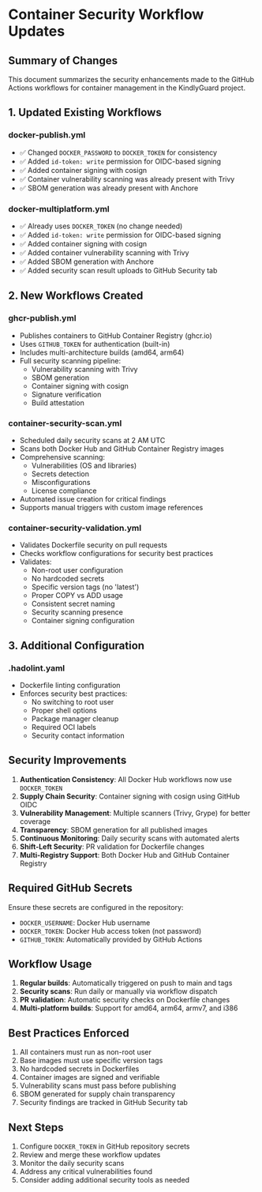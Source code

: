 # Container Security Workflow Updates

## Summary of Changes

This document summarizes the security enhancements made to the GitHub Actions workflows for container management in the KindlyGuard project.

## 1. Updated Existing Workflows

### docker-publish.yml
- ✅ Changed `DOCKER_PASSWORD` to `DOCKER_TOKEN` for consistency
- ✅ Added `id-token: write` permission for OIDC-based signing
- ✅ Added container signing with cosign
- ✅ Container vulnerability scanning was already present with Trivy
- ✅ SBOM generation was already present with Anchore

### docker-multiplatform.yml
- ✅ Already uses `DOCKER_TOKEN` (no change needed)
- ✅ Added `id-token: write` permission for OIDC-based signing
- ✅ Added container signing with cosign
- ✅ Added container vulnerability scanning with Trivy
- ✅ Added SBOM generation with Anchore
- ✅ Added security scan result uploads to GitHub Security tab

## 2. New Workflows Created

### ghcr-publish.yml
- Publishes containers to GitHub Container Registry (ghcr.io)
- Uses `GITHUB_TOKEN` for authentication (built-in)
- Includes multi-architecture builds (amd64, arm64)
- Full security scanning pipeline:
  - Vulnerability scanning with Trivy
  - SBOM generation
  - Container signing with cosign
  - Signature verification
  - Build attestation

### container-security-scan.yml
- Scheduled daily security scans at 2 AM UTC
- Scans both Docker Hub and GitHub Container Registry images
- Comprehensive scanning:
  - Vulnerabilities (OS and libraries)
  - Secrets detection
  - Misconfigurations
  - License compliance
- Automated issue creation for critical findings
- Supports manual triggers with custom image references

### container-security-validation.yml
- Validates Dockerfile security on pull requests
- Checks workflow configurations for security best practices
- Validates:
  - Non-root user configuration
  - No hardcoded secrets
  - Specific version tags (no 'latest')
  - Proper COPY vs ADD usage
  - Consistent secret naming
  - Security scanning presence
  - Container signing configuration

## 3. Additional Configuration

### .hadolint.yaml
- Dockerfile linting configuration
- Enforces security best practices:
  - No switching to root user
  - Proper shell options
  - Package manager cleanup
  - Required OCI labels
  - Security contact information

## Security Improvements

1. **Authentication Consistency**: All Docker Hub workflows now use `DOCKER_TOKEN`
2. **Supply Chain Security**: Container signing with cosign using GitHub OIDC
3. **Vulnerability Management**: Multiple scanners (Trivy, Grype) for better coverage
4. **Transparency**: SBOM generation for all published images
5. **Continuous Monitoring**: Daily security scans with automated alerts
6. **Shift-Left Security**: PR validation for Dockerfile changes
7. **Multi-Registry Support**: Both Docker Hub and GitHub Container Registry

## Required GitHub Secrets

Ensure these secrets are configured in the repository:
- `DOCKER_USERNAME`: Docker Hub username
- `DOCKER_TOKEN`: Docker Hub access token (not password)
- `GITHUB_TOKEN`: Automatically provided by GitHub Actions

## Workflow Usage

1. **Regular builds**: Automatically triggered on push to main and tags
2. **Security scans**: Run daily or manually via workflow dispatch
3. **PR validation**: Automatic security checks on Dockerfile changes
4. **Multi-platform builds**: Support for amd64, arm64, armv7, and i386

## Best Practices Enforced

1. All containers must run as non-root user
2. Base images must use specific version tags
3. No hardcoded secrets in Dockerfiles
4. Container images are signed and verifiable
5. Vulnerability scans must pass before publishing
6. SBOM generated for supply chain transparency
7. Security findings are tracked in GitHub Security tab

## Next Steps

1. Configure `DOCKER_TOKEN` in GitHub repository secrets
2. Review and merge these workflow updates
3. Monitor the daily security scans
4. Address any critical vulnerabilities found
5. Consider adding additional security tools as needed